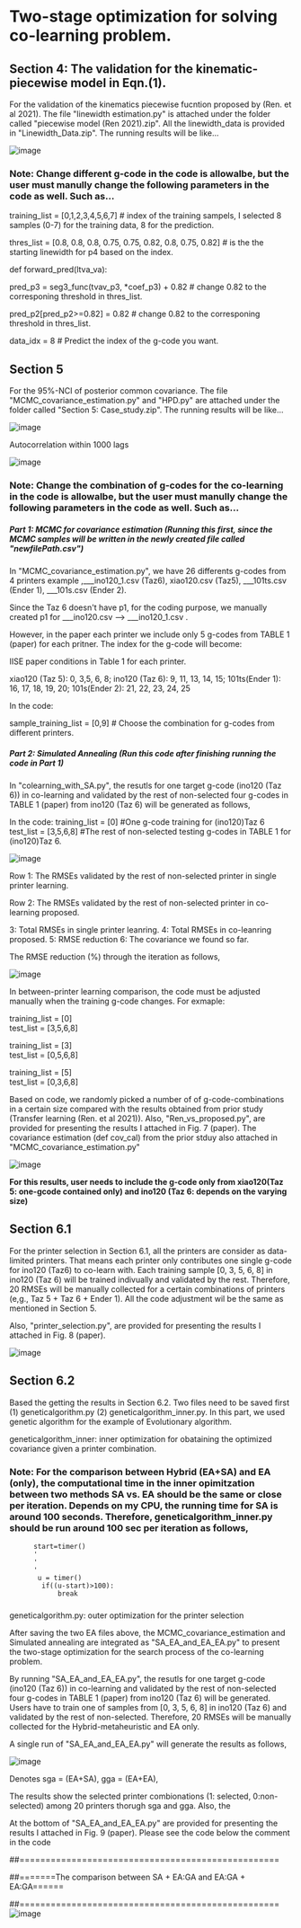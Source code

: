# Two-stage optimization for solving co-learning problem. #

## Section 4: The validation for the kinematic-piecewise model in Eqn.(1). 

For the validation of the kinematics piecewise fucntion proposed by (Ren. et al 2021). The file "linewidth estimation.py" is attached under the folder called "piecewise model (Ren 2021).zip". All the linewidth_data is provided in "Linewidth_Data.zip". The running results will be like...

![image](https://user-images.githubusercontent.com/105607708/168645847-e6ca692e-465c-4e8e-8e44-9c8cf2c755d9.png)

### Note: Change different g-code in the code is allowalbe, but the user must manully change the following parameters in the code as well. Such as...

training_list = [0,1,2,3,4,5,6,7] # index of the training sampels, I selected 8 samples (0-7) for the training data, 8 for the prediction.

thres_list =  [0.8, 0.8, 0.8, 0.75, 0.75, 0.82, 0.8, 0.75, 0.82] # is the the starting linewidth for p4 based on the index.

def forward_pred(ltva_va):

  pred_p3 = seg3_func(tvav_p3, *coef_p3) + 0.82 # change 0.82 to the corresponing threshold in thres_list.

  pred_p2[pred_p2>=0.82] = 0.82 # change 0.82 to the corresponing threshold in thres_list.

  data_idx = 8 # Predict the index of the g-code you want.
  

## Section 5 ##
For the 95%-NCI of posterior common covariance. The file "MCMC_covariance_estimation.py" and "HPD.py" are attached under the folder called "Section 5: Case_study.zip". The running results will be like...

![image](https://user-images.githubusercontent.com/105607708/168651711-422e97e7-2b02-4bb1-b140-4a34766af7c1.png)

Autocorrelation within 1000 lags

![image](https://user-images.githubusercontent.com/105607708/168652316-208be8b1-d52b-4e34-abc9-ed5a04c19ab7.png)


### Note: Change the combination of g-codes for the co-learning in the code is allowalbe, but the user must manully change the following parameters in the code as well. Such as...

##### Part 1: MCMC for covariance estimation (Running this first, since the MCMC samples will be written in the newly created file called "newfilePath.csv") #####
In "MCMC_covariance_estimation.py", we have 26 differents g-codes from 4 printers example ,___ino120_1.csv (Taz6), xiao120.csv (Taz5), ___101ts.csv (Ender 1), ___101s.csv (Ender 2).

Since the Taz 6 doesn't have p1, for the coding purpose, we manually created p1 for ___ino120.csv --> ___ino120_1.csv .

However, in the paper each printer we include only 5 g-codes from TABLE 1 (paper) for each pritner. The index for the g-code will become:

IISE paper conditions in Table 1 for each printer.

xiao120 (Taz 5): 0, 3,5, 6, 8;  ino120 (Taz 6): 9, 11, 13, 14, 15; 101ts(Ender 1): 16, 17, 18, 19, 20; 101s(Ender 2): 21, 22, 23, 24, 25

In the code:

sample_training_list = [0,9] # Choose the combination for g-codes from different printers. 

##### Part 2: Simulated Annealing (Run this code after finishing running the code in Part 1) #####

In "colearning_with_SA.py", the resutls for one target g-code (ino120 (Taz 6)) in co-learning and validated by the rest of non-selected four g-codes in TABLE 1 (paper) from ino120 (Taz 6) will be generated as follows,

In the code:
training_list = [0] #One g-code training for (ino120)Taz 6        
test_list = [3,5,6,8] #The rest of non-selected testing g-codes in TABLE 1 for (ino120)Taz 6.  

![image](https://user-images.githubusercontent.com/105607708/168660075-e533aa74-505f-43fc-9286-53fc57aab438.png)

Row 1: The RMSEs validated by the rest of non-selected printer in single printer learning. 

Row 2: The RMSEs validated by the rest of non-selected printer in co-learning proposed. 

3: Total RMSEs in single printer leanring. 4: Total RMSEs in co-leanring proposed. 5: RMSE reduction 6: The covariance we found so far. 

The RMSE reduction (%) through the iteration as follows,

![image](https://user-images.githubusercontent.com/105607708/168660127-590b60fb-6da4-43af-9600-f6105e225517.png)


In between-printer learning comparison, the code must be adjusted manually when the training g-code changes. For exmaple:

 training_list = [0]       
 test_list = [3,5,6,8] 

 training_list = [3]       
 test_list = [0,5,6,8] 

 training_list = [5]       
 test_list = [0,3,6,8] 
 

Based on code, we randomly picked a number of of g-code-combinations in a certain size compared with the results obtained from prior study (Transfer learning (Ren. et al 2021)). Also, "Ren_vs_proposed.py", are provided for presenting the results I attached in Fig. 7 (paper). The covariance estimation (def cov_cal) from the prior stduy also attached in "MCMC_covariance_estimation.py"

![image](https://user-images.githubusercontent.com/105607708/168661481-34143a3a-3541-4d40-9546-8c632ad5a30c.png)

**For this results, user needs to include the g-code only from xiao120(Taz 5: one-gcode contained only) and ino120 (Taz 6: depends on the varying size)** 


## Section 6.1 ##

For the printer selection in Section 6.1, all the printers are consider as data-limited printers. That means each printer only contributes one single g-code for ino120 (Taz6) to co-learn with. Each training sample [0, 3, 5, 6, 8] in ino120 (Taz 6) will be trained indivually and validated by the rest. Therefore, 20 RMSEs will be manually collected for a certain combinations of printers (e,g., Taz 5 + Taz 6 + Ender 1). All the code adjustment wil be the same as mentioned in Section 5.

Also, "printer_selection.py", are provided for presenting the results I attached in Fig. 8 (paper).

![image](https://user-images.githubusercontent.com/105607708/168665077-d3d1053b-e335-49cb-b8bd-a61e7467bf8f.png)


## Section 6.2 ##

Based the getting the results in Section 6.2. Two files need to be saved first (1) geneticalgorithm.py (2) geneticalgorithm_inner.py. In this part, we used genetic algorithm for the example of Evolutionary algorithm. 

geneticalgorithm_inner: inner optimization for obataining the optimized covariance given a printer combination.

### Note: For the comparison between Hybrid (EA+SA) and EA (only), the computational time in the inner opimitzation between two methods SA vs. EA should be the same or close per iteration. Depends on my CPU, the running time for SA is around 100 seconds. Therefore, geneticalgorithm_inner.py should be run around 100 sec per iteration as follows,
          start=timer()
          '
          '
          '
           u = timer()
            if((u-start)>100):
                break
 ###


geneticalgorithm.py: outer optimization for the printer selection


After saving the two EA files above, the MCMC_covariance_estimation and Simulated annealing are integrated as "SA_EA_and_EA_EA.py" to present the two-stage optimization for the search process of the co-learning problem. 


By running "SA_EA_and_EA_EA.py",  the resutls for one target g-code (ino120 (Taz 6)) in co-learning and validated by the rest of non-selected four g-codes in TABLE 1 (paper) from ino120 (Taz 6) will be generated. Users have to train one of samples from  [0, 3, 5, 6, 8] in ino120 (Taz 6) and validated by the rest of non-selected. Therefore, 20 RMSEs will be manually collected for the Hybrid-metaheuristic and EA only.


A single run of "SA_EA_and_EA_EA.py" will generate the results as follows,

![image](https://user-images.githubusercontent.com/105607708/168674147-591e552b-a3cd-4246-8ecc-e2d2599020c6.png)

Denotes sga = (EA+SA), gga = (EA+EA),

The results show the selected printer combionations (1: selected, 0:non-selected) among 20 printers thorugh sga and gga. Also, the 


At the bottom of "SA_EA_and_EA_EA.py" are provided for presenting the results I attached in Fig. 9 (paper). Please see the code below the comment in the code

##==================================================

##=======The comparison between SA + EA:GA and EA:GA + EA:GA======

##==================================================
![image](https://user-images.githubusercontent.com/105607708/168667466-089ee15a-b5e7-4243-9c36-d77fbdfeeb41.png)

